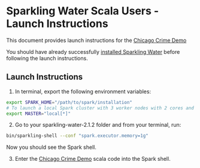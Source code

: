 # Sparkling Water Scala Users - Launch Instructions

This document provides launch instructions for the [Chicago Crime Demo](ChicagoCrimeDemo.scala)

You should have already successfully [installed Sparkling Water](../README.md) before following the launch instructions.


## Launch Instructions

1. In terminal, export the following environment variables:

  ```bash
  export SPARK_HOME="/path/to/spark/installation" 
  # To launch a local Spark cluster with 3 worker nodes with 2 cores and 1g per node.
  export MASTER="local[*]" 
  ```
2. Go to your sparkling-water-2.1.2 folder and from your terminal, run:

  ```bash
  bin/sparkling-shell --conf "spark.executor.memory=1g"
  ```
  Now you should see the Spark shell.

3. Enter the [Chicago Crime Demo](ChicagoCrimeDemo.scala) scala code into the Spark shell.

  